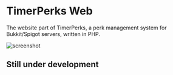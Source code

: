 TimerPerks Web
==============

The website part of TimerPerks, a perk management system for Bukkit/Spigot servers, written in PHP. 

![screenshot](https://github.com/DragonetMC/TimerPerksWeb/raw/master/assets/screenshot.jpg)

## Still under development

